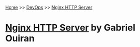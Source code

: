 [Home](../../README.md) >> [DevOps](../../README.md#devops) >> [Nginx HTTP Server](./README.md)

# [Nginx HTTP Server](devops/nginx/README.md) by Gabriel Ouiran
